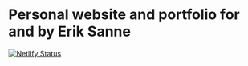 # Personal website and portfolio for and by Erik Sanne
[![Netlify Status](https://api.netlify.com/api/v1/badges/6d3c0486-48e2-4677-8627-f38a87717d7d/deploy-status)](https://app.netlify.com/sites/eriksanne-homepage/deploys)
